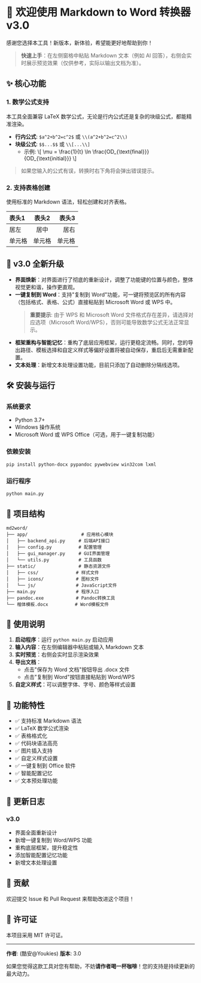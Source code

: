 # 🚀 欢迎使用 Markdown to Word 转换器 v3.0

感谢您选择本工具！新版本，新体验，希望能更好地帮助到你！

> **快速上手**：在左侧窗格中粘贴 Markdown 文本（例如 AI 回答），右侧会实时展示预览效果（仅供参考，实际以输出文档为准）。

## ✨ 核心功能

### 1. 数学公式支持
本工具全面兼容 LaTeX 数学公式，无论是行内公式还是复杂的块级公式，都能精准渲染。

* **行内公式**: `$a^2+b^2=c^2$` 或 `\\(a^2+b^2=c^2\\)`
* **块级公式**: `$$...$$` 或 `\\[...\\]`
    * 示例:
        \\[
        \\mu = \\frac{1}{t} \\ln \\frac{OD_{\\text{final}}}{OD_{\\text{initial}}}
        \\]

> 如果您输入的公式有误，转换时右下角将会弹出错误提示。

### 2. 支持表格创建
使用标准的 Markdown 语法，轻松创建和对齐表格。

| 表头1 | 表头2 | 表头3 |
| :--- | :---: | ---: |
| 居左 | 居中 | 居右 |
| 单元格 | 单元格 | 单元格 |

## 🌟 v3.0 全新升级

* **界面焕新**：对界面进行了彻底的重新设计，调整了功能键的位置与颜色，整体视觉更和谐，操作更直观。
* **一键复制到 Word**：支持"复制到 Word"功能，可一键将预览区的所有内容（包括格式、表格、公式）直接粘贴到 Microsoft Word 或 WPS 中。
    > **重要提示**:
    > 由于 WPS 和 Microsoft Word 文件格式存在差异，请选择对应选项（Microsoft Word/WPS），否则可能导致数学公式无法正常显示。
* **框架重构与智能记忆**：重构了底层应用框架，运行更稳定流畅。同时，您的导出路径、模板选择和自定义样式等偏好设置将被自动保存，重启后无需重新配置。
* **文本处理**：新增文本处理设置功能，目前只添加了自动删除分隔线选项。

## 🛠️ 安装与运行

### 系统要求
- Python 3.7+
- Windows 操作系统
- Microsoft Word 或 WPS Office（可选，用于一键复制功能）

### 依赖安装
```bash
pip install python-docx pypandoc pywebview win32com lxml
```

### 运行程序
```bash
python main.py
```

## 📁 项目结构
```
md2word/
├── app/                    # 应用核心模块
│   ├── backend_api.py     # 后端API接口
│   ├── config.py          # 配置管理
│   ├── gui_manager.py     # GUI界面管理
│   └── utils.py           # 工具函数
├── static/                # 静态资源文件
│   ├── css/              # 样式文件
│   ├── icons/            # 图标文件
│   └── js/               # JavaScript文件
├── main.py               # 程序入口
├── pandoc.exe            # Pandoc转换工具
└── 楷体模板.docx          # Word模板文件
```

## 🎯 使用说明

1. **启动程序**：运行 `python main.py` 启动应用
2. **输入内容**：在左侧编辑器中粘贴或输入 Markdown 文本
3. **实时预览**：右侧会实时显示渲染效果
4. **导出文档**：
   - 点击"保存为 Word 文档"按钮导出 .docx 文件
   - 点击"复制到 Word"按钮直接粘贴到 Word/WPS
5. **自定义样式**：可以调整字体、字号、颜色等样式设置

## 🔧 功能特性

- ✅ 支持标准 Markdown 语法
- ✅ LaTeX 数学公式渲染
- ✅ 表格格式化
- ✅ 代码块语法高亮
- ✅ 图片插入支持
- ✅ 自定义样式设置
- ✅ 一键复制到 Office 软件
- ✅ 智能配置记忆
- ✅ 文本预处理功能

## 📝 更新日志

### v3.0
- 界面全面重新设计
- 新增一键复制到 Word/WPS 功能
- 重构底层框架，提升稳定性
- 添加智能配置记忆功能
- 新增文本处理设置

## 🤝 贡献

欢迎提交 Issue 和 Pull Request 来帮助改进这个项目！

## 📄 许可证

本项目采用 MIT 许可证。

---

**作者**: (酷安@Youkies)
**版本**: 3.0

如果您觉得这款工具对您有帮助，不妨**请作者喝一杯咖啡**！您的支持是持续更新的最大动力。